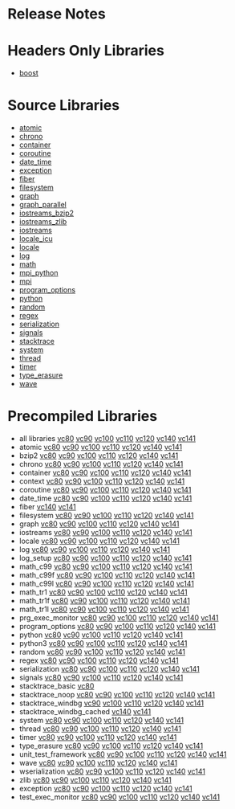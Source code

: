 # Release Notes
# Headers Only Libraries
- [boost](http://nuget.org/packages/boost/1.65.1.0)
# Source Libraries
- [atomic](http://nuget.org/packages/boost_atomic-src/1.65.1.0)
- [chrono](http://nuget.org/packages/boost_chrono-src/1.65.1.0)
- [container](http://nuget.org/packages/boost_container-src/1.65.1.0)
- [coroutine](http://nuget.org/packages/boost_coroutine-src/1.65.1.0)
- [date_time](http://nuget.org/packages/boost_date_time-src/1.65.1.0)
- [exception](http://nuget.org/packages/boost_exception-src/1.65.1.0)
- [fiber](http://nuget.org/packages/boost_fiber-src/1.65.1.0)
- [filesystem](http://nuget.org/packages/boost_filesystem-src/1.65.1.0)
- [graph](http://nuget.org/packages/boost_graph-src/1.65.1.0)
- [graph_parallel](http://nuget.org/packages/boost_graph_parallel-src/1.65.1.0)
- [iostreams_bzip2](http://nuget.org/packages/boost_iostreams_bzip2-src/1.65.1.0)
- [iostreams_zlib](http://nuget.org/packages/boost_iostreams_zlib-src/1.65.1.0)
- [iostreams](http://nuget.org/packages/boost_iostreams-src/1.65.1.0)
- [locale_icu](http://nuget.org/packages/boost_locale_icu-src/1.65.1.0)
- [locale](http://nuget.org/packages/boost_locale-src/1.65.1.0)
- [log](http://nuget.org/packages/boost_log-src/1.65.1.0)
- [math](http://nuget.org/packages/boost_math-src/1.65.1.0)
- [mpi_python](http://nuget.org/packages/boost_mpi_python-src/1.65.1.0)
- [mpi](http://nuget.org/packages/boost_mpi-src/1.65.1.0)
- [program_options](http://nuget.org/packages/boost_program_options-src/1.65.1.0)
- [python](http://nuget.org/packages/boost_python-src/1.65.1.0)
- [random](http://nuget.org/packages/boost_random-src/1.65.1.0)
- [regex](http://nuget.org/packages/boost_regex-src/1.65.1.0)
- [serialization](http://nuget.org/packages/boost_serialization-src/1.65.1.0)
- [signals](http://nuget.org/packages/boost_signals-src/1.65.1.0)
- [stacktrace](http://nuget.org/packages/boost_stacktrace-src/1.65.1.0)
- [system](http://nuget.org/packages/boost_system-src/1.65.1.0)
- [thread](http://nuget.org/packages/boost_thread-src/1.65.1.0)
- [timer](http://nuget.org/packages/boost_timer-src/1.65.1.0)
- [type_erasure](http://nuget.org/packages/boost_type_erasure-src/1.65.1.0)
- [wave](http://nuget.org/packages/boost_wave-src/1.65.1.0)
# Precompiled Libraries
- all libraries [vc80](http://nuget.org/packages/boost-vc80/1.65.1.0) [vc90](http://nuget.org/packages/boost-vc90/1.65.1.0) [vc100](http://nuget.org/packages/boost-vc100/1.65.1.0) [vc110](http://nuget.org/packages/boost-vc110/1.65.1.0) [vc120](http://nuget.org/packages/boost-vc120/1.65.1.0) [vc140](http://nuget.org/packages/boost-vc140/1.65.1.0) [vc141](http://nuget.org/packages/boost-vc141/1.65.1.0)
- atomic [vc80](http://nuget.org/packages/boost_atomic-vc80/1.65.1.0) [vc90](http://nuget.org/packages/boost_atomic-vc90/1.65.1.0) [vc100](http://nuget.org/packages/boost_atomic-vc100/1.65.1.0) [vc110](http://nuget.org/packages/boost_atomic-vc110/1.65.1.0) [vc120](http://nuget.org/packages/boost_atomic-vc120/1.65.1.0) [vc140](http://nuget.org/packages/boost_atomic-vc140/1.65.1.0) [vc141](http://nuget.org/packages/boost_atomic-vc141/1.65.1.0)
- bzip2 [vc80](http://nuget.org/packages/boost_bzip2-vc80/1.65.1.0) [vc90](http://nuget.org/packages/boost_bzip2-vc90/1.65.1.0) [vc100](http://nuget.org/packages/boost_bzip2-vc100/1.65.1.0) [vc110](http://nuget.org/packages/boost_bzip2-vc110/1.65.1.0) [vc120](http://nuget.org/packages/boost_bzip2-vc120/1.65.1.0) [vc140](http://nuget.org/packages/boost_bzip2-vc140/1.65.1.0) [vc141](http://nuget.org/packages/boost_bzip2-vc141/1.65.1.0)
- chrono [vc80](http://nuget.org/packages/boost_chrono-vc80/1.65.1.0) [vc90](http://nuget.org/packages/boost_chrono-vc90/1.65.1.0) [vc100](http://nuget.org/packages/boost_chrono-vc100/1.65.1.0) [vc110](http://nuget.org/packages/boost_chrono-vc110/1.65.1.0) [vc120](http://nuget.org/packages/boost_chrono-vc120/1.65.1.0) [vc140](http://nuget.org/packages/boost_chrono-vc140/1.65.1.0) [vc141](http://nuget.org/packages/boost_chrono-vc141/1.65.1.0)
- container [vc80](http://nuget.org/packages/boost_container-vc80/1.65.1.0) [vc90](http://nuget.org/packages/boost_container-vc90/1.65.1.0) [vc100](http://nuget.org/packages/boost_container-vc100/1.65.1.0) [vc110](http://nuget.org/packages/boost_container-vc110/1.65.1.0) [vc120](http://nuget.org/packages/boost_container-vc120/1.65.1.0) [vc140](http://nuget.org/packages/boost_container-vc140/1.65.1.0) [vc141](http://nuget.org/packages/boost_container-vc141/1.65.1.0)
- context [vc80](http://nuget.org/packages/boost_context-vc80/1.65.1.0) [vc90](http://nuget.org/packages/boost_context-vc90/1.65.1.0) [vc100](http://nuget.org/packages/boost_context-vc100/1.65.1.0) [vc110](http://nuget.org/packages/boost_context-vc110/1.65.1.0) [vc120](http://nuget.org/packages/boost_context-vc120/1.65.1.0) [vc140](http://nuget.org/packages/boost_context-vc140/1.65.1.0) [vc141](http://nuget.org/packages/boost_context-vc141/1.65.1.0)
- coroutine [vc80](http://nuget.org/packages/boost_coroutine-vc80/1.65.1.0) [vc90](http://nuget.org/packages/boost_coroutine-vc90/1.65.1.0) [vc100](http://nuget.org/packages/boost_coroutine-vc100/1.65.1.0) [vc110](http://nuget.org/packages/boost_coroutine-vc110/1.65.1.0) [vc120](http://nuget.org/packages/boost_coroutine-vc120/1.65.1.0) [vc140](http://nuget.org/packages/boost_coroutine-vc140/1.65.1.0) [vc141](http://nuget.org/packages/boost_coroutine-vc141/1.65.1.0)
- date_time [vc80](http://nuget.org/packages/boost_date_time-vc80/1.65.1.0) [vc90](http://nuget.org/packages/boost_date_time-vc90/1.65.1.0) [vc100](http://nuget.org/packages/boost_date_time-vc100/1.65.1.0) [vc110](http://nuget.org/packages/boost_date_time-vc110/1.65.1.0) [vc120](http://nuget.org/packages/boost_date_time-vc120/1.65.1.0) [vc140](http://nuget.org/packages/boost_date_time-vc140/1.65.1.0) [vc141](http://nuget.org/packages/boost_date_time-vc141/1.65.1.0)
- fiber [vc140](http://nuget.org/packages/boost_fiber-vc140/1.65.1.0) [vc141](http://nuget.org/packages/boost_fiber-vc141/1.65.1.0)
- filesystem [vc80](http://nuget.org/packages/boost_filesystem-vc80/1.65.1.0) [vc90](http://nuget.org/packages/boost_filesystem-vc90/1.65.1.0) [vc100](http://nuget.org/packages/boost_filesystem-vc100/1.65.1.0) [vc110](http://nuget.org/packages/boost_filesystem-vc110/1.65.1.0) [vc120](http://nuget.org/packages/boost_filesystem-vc120/1.65.1.0) [vc140](http://nuget.org/packages/boost_filesystem-vc140/1.65.1.0) [vc141](http://nuget.org/packages/boost_filesystem-vc141/1.65.1.0)
- graph [vc80](http://nuget.org/packages/boost_graph-vc80/1.65.1.0) [vc90](http://nuget.org/packages/boost_graph-vc90/1.65.1.0) [vc100](http://nuget.org/packages/boost_graph-vc100/1.65.1.0) [vc110](http://nuget.org/packages/boost_graph-vc110/1.65.1.0) [vc120](http://nuget.org/packages/boost_graph-vc120/1.65.1.0) [vc140](http://nuget.org/packages/boost_graph-vc140/1.65.1.0) [vc141](http://nuget.org/packages/boost_graph-vc141/1.65.1.0)
- iostreams [vc80](http://nuget.org/packages/boost_iostreams-vc80/1.65.1.0) [vc90](http://nuget.org/packages/boost_iostreams-vc90/1.65.1.0) [vc100](http://nuget.org/packages/boost_iostreams-vc100/1.65.1.0) [vc110](http://nuget.org/packages/boost_iostreams-vc110/1.65.1.0) [vc120](http://nuget.org/packages/boost_iostreams-vc120/1.65.1.0) [vc140](http://nuget.org/packages/boost_iostreams-vc140/1.65.1.0) [vc141](http://nuget.org/packages/boost_iostreams-vc141/1.65.1.0)
- locale [vc80](http://nuget.org/packages/boost_locale-vc80/1.65.1.0) [vc90](http://nuget.org/packages/boost_locale-vc90/1.65.1.0) [vc100](http://nuget.org/packages/boost_locale-vc100/1.65.1.0) [vc110](http://nuget.org/packages/boost_locale-vc110/1.65.1.0) [vc120](http://nuget.org/packages/boost_locale-vc120/1.65.1.0) [vc140](http://nuget.org/packages/boost_locale-vc140/1.65.1.0) [vc141](http://nuget.org/packages/boost_locale-vc141/1.65.1.0)
- log [vc80](http://nuget.org/packages/boost_log-vc80/1.65.1.0) [vc90](http://nuget.org/packages/boost_log-vc90/1.65.1.0) [vc100](http://nuget.org/packages/boost_log-vc100/1.65.1.0) [vc110](http://nuget.org/packages/boost_log-vc110/1.65.1.0) [vc120](http://nuget.org/packages/boost_log-vc120/1.65.1.0) [vc140](http://nuget.org/packages/boost_log-vc140/1.65.1.0) [vc141](http://nuget.org/packages/boost_log-vc141/1.65.1.0)
- log_setup [vc80](http://nuget.org/packages/boost_log_setup-vc80/1.65.1.0) [vc90](http://nuget.org/packages/boost_log_setup-vc90/1.65.1.0) [vc100](http://nuget.org/packages/boost_log_setup-vc100/1.65.1.0) [vc110](http://nuget.org/packages/boost_log_setup-vc110/1.65.1.0) [vc120](http://nuget.org/packages/boost_log_setup-vc120/1.65.1.0) [vc140](http://nuget.org/packages/boost_log_setup-vc140/1.65.1.0) [vc141](http://nuget.org/packages/boost_log_setup-vc141/1.65.1.0)
- math_c99 [vc80](http://nuget.org/packages/boost_math_c99-vc80/1.65.1.0) [vc90](http://nuget.org/packages/boost_math_c99-vc90/1.65.1.0) [vc100](http://nuget.org/packages/boost_math_c99-vc100/1.65.1.0) [vc110](http://nuget.org/packages/boost_math_c99-vc110/1.65.1.0) [vc120](http://nuget.org/packages/boost_math_c99-vc120/1.65.1.0) [vc140](http://nuget.org/packages/boost_math_c99-vc140/1.65.1.0) [vc141](http://nuget.org/packages/boost_math_c99-vc141/1.65.1.0)
- math_c99f [vc80](http://nuget.org/packages/boost_math_c99f-vc80/1.65.1.0) [vc90](http://nuget.org/packages/boost_math_c99f-vc90/1.65.1.0) [vc100](http://nuget.org/packages/boost_math_c99f-vc100/1.65.1.0) [vc110](http://nuget.org/packages/boost_math_c99f-vc110/1.65.1.0) [vc120](http://nuget.org/packages/boost_math_c99f-vc120/1.65.1.0) [vc140](http://nuget.org/packages/boost_math_c99f-vc140/1.65.1.0) [vc141](http://nuget.org/packages/boost_math_c99f-vc141/1.65.1.0)
- math_c99l [vc80](http://nuget.org/packages/boost_math_c99l-vc80/1.65.1.0) [vc90](http://nuget.org/packages/boost_math_c99l-vc90/1.65.1.0) [vc100](http://nuget.org/packages/boost_math_c99l-vc100/1.65.1.0) [vc110](http://nuget.org/packages/boost_math_c99l-vc110/1.65.1.0) [vc120](http://nuget.org/packages/boost_math_c99l-vc120/1.65.1.0) [vc140](http://nuget.org/packages/boost_math_c99l-vc140/1.65.1.0) [vc141](http://nuget.org/packages/boost_math_c99l-vc141/1.65.1.0)
- math_tr1 [vc80](http://nuget.org/packages/boost_math_tr1-vc80/1.65.1.0) [vc90](http://nuget.org/packages/boost_math_tr1-vc90/1.65.1.0) [vc100](http://nuget.org/packages/boost_math_tr1-vc100/1.65.1.0) [vc110](http://nuget.org/packages/boost_math_tr1-vc110/1.65.1.0) [vc120](http://nuget.org/packages/boost_math_tr1-vc120/1.65.1.0) [vc140](http://nuget.org/packages/boost_math_tr1-vc140/1.65.1.0) [vc141](http://nuget.org/packages/boost_math_tr1-vc141/1.65.1.0)
- math_tr1f [vc80](http://nuget.org/packages/boost_math_tr1f-vc80/1.65.1.0) [vc90](http://nuget.org/packages/boost_math_tr1f-vc90/1.65.1.0) [vc100](http://nuget.org/packages/boost_math_tr1f-vc100/1.65.1.0) [vc110](http://nuget.org/packages/boost_math_tr1f-vc110/1.65.1.0) [vc120](http://nuget.org/packages/boost_math_tr1f-vc120/1.65.1.0) [vc140](http://nuget.org/packages/boost_math_tr1f-vc140/1.65.1.0) [vc141](http://nuget.org/packages/boost_math_tr1f-vc141/1.65.1.0)
- math_tr1l [vc80](http://nuget.org/packages/boost_math_tr1l-vc80/1.65.1.0) [vc90](http://nuget.org/packages/boost_math_tr1l-vc90/1.65.1.0) [vc100](http://nuget.org/packages/boost_math_tr1l-vc100/1.65.1.0) [vc110](http://nuget.org/packages/boost_math_tr1l-vc110/1.65.1.0) [vc120](http://nuget.org/packages/boost_math_tr1l-vc120/1.65.1.0) [vc140](http://nuget.org/packages/boost_math_tr1l-vc140/1.65.1.0) [vc141](http://nuget.org/packages/boost_math_tr1l-vc141/1.65.1.0)
- prg_exec_monitor [vc80](http://nuget.org/packages/boost_prg_exec_monitor-vc80/1.65.1.0) [vc90](http://nuget.org/packages/boost_prg_exec_monitor-vc90/1.65.1.0) [vc100](http://nuget.org/packages/boost_prg_exec_monitor-vc100/1.65.1.0) [vc110](http://nuget.org/packages/boost_prg_exec_monitor-vc110/1.65.1.0) [vc120](http://nuget.org/packages/boost_prg_exec_monitor-vc120/1.65.1.0) [vc140](http://nuget.org/packages/boost_prg_exec_monitor-vc140/1.65.1.0) [vc141](http://nuget.org/packages/boost_prg_exec_monitor-vc141/1.65.1.0)
- program_options [vc80](http://nuget.org/packages/boost_program_options-vc80/1.65.1.0) [vc90](http://nuget.org/packages/boost_program_options-vc90/1.65.1.0) [vc100](http://nuget.org/packages/boost_program_options-vc100/1.65.1.0) [vc110](http://nuget.org/packages/boost_program_options-vc110/1.65.1.0) [vc120](http://nuget.org/packages/boost_program_options-vc120/1.65.1.0) [vc140](http://nuget.org/packages/boost_program_options-vc140/1.65.1.0) [vc141](http://nuget.org/packages/boost_program_options-vc141/1.65.1.0)
- python [vc80](http://nuget.org/packages/boost_python-vc80/1.65.1.0) [vc90](http://nuget.org/packages/boost_python-vc90/1.65.1.0) [vc100](http://nuget.org/packages/boost_python-vc100/1.65.1.0) [vc110](http://nuget.org/packages/boost_python-vc110/1.65.1.0) [vc120](http://nuget.org/packages/boost_python-vc120/1.65.1.0) [vc140](http://nuget.org/packages/boost_python-vc140/1.65.1.0) [vc141](http://nuget.org/packages/boost_python-vc141/1.65.1.0)
- python3 [vc80](http://nuget.org/packages/boost_python3-vc80/1.65.1.0) [vc90](http://nuget.org/packages/boost_python3-vc90/1.65.1.0) [vc100](http://nuget.org/packages/boost_python3-vc100/1.65.1.0) [vc110](http://nuget.org/packages/boost_python3-vc110/1.65.1.0) [vc120](http://nuget.org/packages/boost_python3-vc120/1.65.1.0) [vc140](http://nuget.org/packages/boost_python3-vc140/1.65.1.0) [vc141](http://nuget.org/packages/boost_python3-vc141/1.65.1.0)
- random [vc80](http://nuget.org/packages/boost_random-vc80/1.65.1.0) [vc90](http://nuget.org/packages/boost_random-vc90/1.65.1.0) [vc100](http://nuget.org/packages/boost_random-vc100/1.65.1.0) [vc110](http://nuget.org/packages/boost_random-vc110/1.65.1.0) [vc120](http://nuget.org/packages/boost_random-vc120/1.65.1.0) [vc140](http://nuget.org/packages/boost_random-vc140/1.65.1.0) [vc141](http://nuget.org/packages/boost_random-vc141/1.65.1.0)
- regex [vc80](http://nuget.org/packages/boost_regex-vc80/1.65.1.0) [vc90](http://nuget.org/packages/boost_regex-vc90/1.65.1.0) [vc100](http://nuget.org/packages/boost_regex-vc100/1.65.1.0) [vc110](http://nuget.org/packages/boost_regex-vc110/1.65.1.0) [vc120](http://nuget.org/packages/boost_regex-vc120/1.65.1.0) [vc140](http://nuget.org/packages/boost_regex-vc140/1.65.1.0) [vc141](http://nuget.org/packages/boost_regex-vc141/1.65.1.0)
- serialization [vc80](http://nuget.org/packages/boost_serialization-vc80/1.65.1.0) [vc90](http://nuget.org/packages/boost_serialization-vc90/1.65.1.0) [vc100](http://nuget.org/packages/boost_serialization-vc100/1.65.1.0) [vc110](http://nuget.org/packages/boost_serialization-vc110/1.65.1.0) [vc120](http://nuget.org/packages/boost_serialization-vc120/1.65.1.0) [vc140](http://nuget.org/packages/boost_serialization-vc140/1.65.1.0) [vc141](http://nuget.org/packages/boost_serialization-vc141/1.65.1.0)
- signals [vc80](http://nuget.org/packages/boost_signals-vc80/1.65.1.0) [vc90](http://nuget.org/packages/boost_signals-vc90/1.65.1.0) [vc100](http://nuget.org/packages/boost_signals-vc100/1.65.1.0) [vc110](http://nuget.org/packages/boost_signals-vc110/1.65.1.0) [vc120](http://nuget.org/packages/boost_signals-vc120/1.65.1.0) [vc140](http://nuget.org/packages/boost_signals-vc140/1.65.1.0) [vc141](http://nuget.org/packages/boost_signals-vc141/1.65.1.0)
- stacktrace_basic [vc80](http://nuget.org/packages/boost_stacktrace_basic-vc80/1.65.1.0)
- stacktrace_noop [vc80](http://nuget.org/packages/boost_stacktrace_noop-vc80/1.65.1.0) [vc90](http://nuget.org/packages/boost_stacktrace_noop-vc90/1.65.1.0) [vc100](http://nuget.org/packages/boost_stacktrace_noop-vc100/1.65.1.0) [vc110](http://nuget.org/packages/boost_stacktrace_noop-vc110/1.65.1.0) [vc120](http://nuget.org/packages/boost_stacktrace_noop-vc120/1.65.1.0) [vc140](http://nuget.org/packages/boost_stacktrace_noop-vc140/1.65.1.0) [vc141](http://nuget.org/packages/boost_stacktrace_noop-vc141/1.65.1.0)
- stacktrace_windbg [vc90](http://nuget.org/packages/boost_stacktrace_windbg-vc90/1.65.1.0) [vc100](http://nuget.org/packages/boost_stacktrace_windbg-vc100/1.65.1.0) [vc110](http://nuget.org/packages/boost_stacktrace_windbg-vc110/1.65.1.0) [vc120](http://nuget.org/packages/boost_stacktrace_windbg-vc120/1.65.1.0) [vc140](http://nuget.org/packages/boost_stacktrace_windbg-vc140/1.65.1.0) [vc141](http://nuget.org/packages/boost_stacktrace_windbg-vc141/1.65.1.0)
- stacktrace_windbg_cached [vc140](http://nuget.org/packages/boost_stacktrace_windbg_cached-vc140/1.65.1.0) [vc141](http://nuget.org/packages/boost_stacktrace_windbg_cached-vc141/1.65.1.0)
- system [vc80](http://nuget.org/packages/boost_system-vc80/1.65.1.0) [vc90](http://nuget.org/packages/boost_system-vc90/1.65.1.0) [vc100](http://nuget.org/packages/boost_system-vc100/1.65.1.0) [vc110](http://nuget.org/packages/boost_system-vc110/1.65.1.0) [vc120](http://nuget.org/packages/boost_system-vc120/1.65.1.0) [vc140](http://nuget.org/packages/boost_system-vc140/1.65.1.0) [vc141](http://nuget.org/packages/boost_system-vc141/1.65.1.0)
- thread [vc80](http://nuget.org/packages/boost_thread-vc80/1.65.1.0) [vc90](http://nuget.org/packages/boost_thread-vc90/1.65.1.0) [vc100](http://nuget.org/packages/boost_thread-vc100/1.65.1.0) [vc110](http://nuget.org/packages/boost_thread-vc110/1.65.1.0) [vc120](http://nuget.org/packages/boost_thread-vc120/1.65.1.0) [vc140](http://nuget.org/packages/boost_thread-vc140/1.65.1.0) [vc141](http://nuget.org/packages/boost_thread-vc141/1.65.1.0)
- timer [vc80](http://nuget.org/packages/boost_timer-vc80/1.65.1.0) [vc90](http://nuget.org/packages/boost_timer-vc90/1.65.1.0) [vc100](http://nuget.org/packages/boost_timer-vc100/1.65.1.0) [vc110](http://nuget.org/packages/boost_timer-vc110/1.65.1.0) [vc120](http://nuget.org/packages/boost_timer-vc120/1.65.1.0) [vc140](http://nuget.org/packages/boost_timer-vc140/1.65.1.0) [vc141](http://nuget.org/packages/boost_timer-vc141/1.65.1.0)
- type_erasure [vc80](http://nuget.org/packages/boost_type_erasure-vc80/1.65.1.0) [vc90](http://nuget.org/packages/boost_type_erasure-vc90/1.65.1.0) [vc100](http://nuget.org/packages/boost_type_erasure-vc100/1.65.1.0) [vc110](http://nuget.org/packages/boost_type_erasure-vc110/1.65.1.0) [vc120](http://nuget.org/packages/boost_type_erasure-vc120/1.65.1.0) [vc140](http://nuget.org/packages/boost_type_erasure-vc140/1.65.1.0) [vc141](http://nuget.org/packages/boost_type_erasure-vc141/1.65.1.0)
- unit_test_framework [vc80](http://nuget.org/packages/boost_unit_test_framework-vc80/1.65.1.0) [vc90](http://nuget.org/packages/boost_unit_test_framework-vc90/1.65.1.0) [vc100](http://nuget.org/packages/boost_unit_test_framework-vc100/1.65.1.0) [vc110](http://nuget.org/packages/boost_unit_test_framework-vc110/1.65.1.0) [vc120](http://nuget.org/packages/boost_unit_test_framework-vc120/1.65.1.0) [vc140](http://nuget.org/packages/boost_unit_test_framework-vc140/1.65.1.0) [vc141](http://nuget.org/packages/boost_unit_test_framework-vc141/1.65.1.0)
- wave [vc80](http://nuget.org/packages/boost_wave-vc80/1.65.1.0) [vc90](http://nuget.org/packages/boost_wave-vc90/1.65.1.0) [vc100](http://nuget.org/packages/boost_wave-vc100/1.65.1.0) [vc110](http://nuget.org/packages/boost_wave-vc110/1.65.1.0) [vc120](http://nuget.org/packages/boost_wave-vc120/1.65.1.0) [vc140](http://nuget.org/packages/boost_wave-vc140/1.65.1.0) [vc141](http://nuget.org/packages/boost_wave-vc141/1.65.1.0)
- wserialization [vc80](http://nuget.org/packages/boost_wserialization-vc80/1.65.1.0) [vc90](http://nuget.org/packages/boost_wserialization-vc90/1.65.1.0) [vc100](http://nuget.org/packages/boost_wserialization-vc100/1.65.1.0) [vc110](http://nuget.org/packages/boost_wserialization-vc110/1.65.1.0) [vc120](http://nuget.org/packages/boost_wserialization-vc120/1.65.1.0) [vc140](http://nuget.org/packages/boost_wserialization-vc140/1.65.1.0) [vc141](http://nuget.org/packages/boost_wserialization-vc141/1.65.1.0)
- zlib [vc80](http://nuget.org/packages/boost_zlib-vc80/1.65.1.0) [vc90](http://nuget.org/packages/boost_zlib-vc90/1.65.1.0) [vc100](http://nuget.org/packages/boost_zlib-vc100/1.65.1.0) [vc110](http://nuget.org/packages/boost_zlib-vc110/1.65.1.0) [vc120](http://nuget.org/packages/boost_zlib-vc120/1.65.1.0) [vc140](http://nuget.org/packages/boost_zlib-vc140/1.65.1.0) [vc141](http://nuget.org/packages/boost_zlib-vc141/1.65.1.0)
- exception [vc80](http://nuget.org/packages/boost_exception-vc80/1.65.1.0) [vc90](http://nuget.org/packages/boost_exception-vc90/1.65.1.0) [vc100](http://nuget.org/packages/boost_exception-vc100/1.65.1.0) [vc110](http://nuget.org/packages/boost_exception-vc110/1.65.1.0) [vc120](http://nuget.org/packages/boost_exception-vc120/1.65.1.0) [vc140](http://nuget.org/packages/boost_exception-vc140/1.65.1.0) [vc141](http://nuget.org/packages/boost_exception-vc141/1.65.1.0)
- test_exec_monitor [vc80](http://nuget.org/packages/boost_test_exec_monitor-vc80/1.65.1.0) [vc90](http://nuget.org/packages/boost_test_exec_monitor-vc90/1.65.1.0) [vc100](http://nuget.org/packages/boost_test_exec_monitor-vc100/1.65.1.0) [vc110](http://nuget.org/packages/boost_test_exec_monitor-vc110/1.65.1.0) [vc120](http://nuget.org/packages/boost_test_exec_monitor-vc120/1.65.1.0) [vc140](http://nuget.org/packages/boost_test_exec_monitor-vc140/1.65.1.0) [vc141](http://nuget.org/packages/boost_test_exec_monitor-vc141/1.65.1.0)
